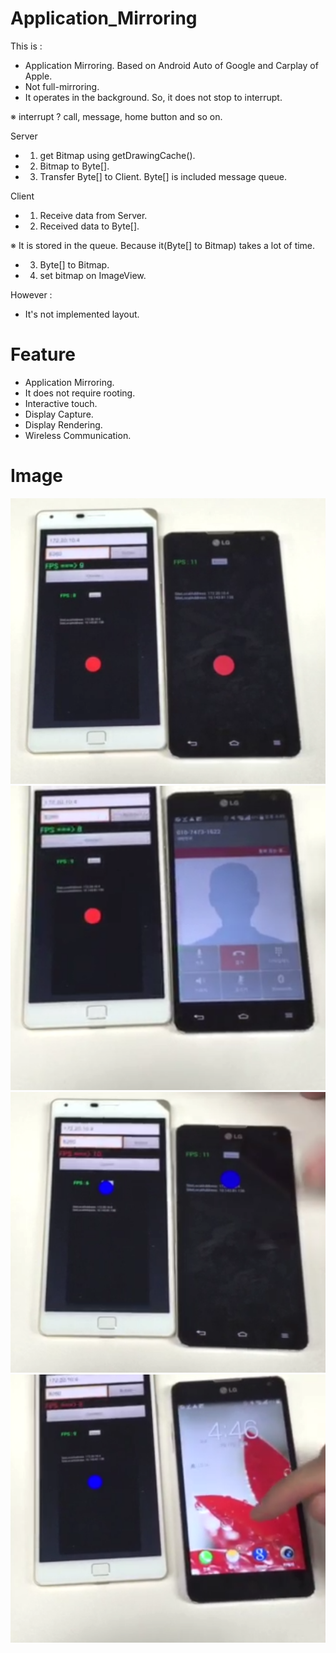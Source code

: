 # Application_Mirroring
This is : 
* Application Mirroring. Based on Android Auto of Google and Carplay of Apple.
* Not full-mirroring.
* It operates in the background. So, it does not stop to interrupt.

※ interrupt ? call, message, home button and so on.

Server
* 1. get Bitmap using getDrawingCache(). 
* 2. Bitmap to Byte[].
* 3. Transfer Byte[] to Client. Byte[] is included message queue.


Client
* 1. Receive data from Server.
* 2. Received data to Byte[]. 

※ It is stored in the queue. Because it(Byte[] to Bitmap) takes a lot of time.
* 3. Byte[] to Bitmap.
* 4. set bitmap on ImageView.

However :
* It's not implemented layout.

# Feature
* Application Mirroring.
* It does not require rooting.
* Interactive touch.
* Display Capture.
* Display Rendering.
* Wireless Communication.


# Image
![alt tag](https://github.com/zerstyu/Application_Mirroring/blob/master/appmirroring1.PNG)
![alt tag](https://github.com/zerstyu/Application_Mirroring/blob/master/appmirroring2.PNG)
![alt tag](https://github.com/zerstyu/Application_Mirroring/blob/master/appmirroring3.PNG)
![alt tag](https://github.com/zerstyu/Application_Mirroring/blob/master/appmirroring4.PNG)
